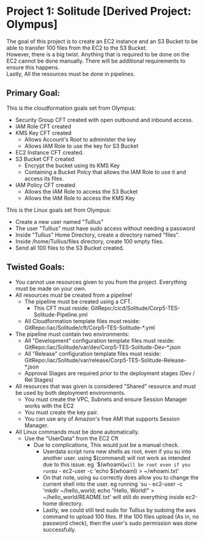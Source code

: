 # Project 1: Solitude [Derived Project: Olympus]

The goal of this project is to create an EC2 instance and an S3 Bucket to be able to transfer 100 files from the EC2 to the S3 Bucket.  
However, there is a big twist. Anything that is required to be done on the EC2 cannot be done manually. There will be additional requirements to ensure this happens.  
Lastly, All the resources must be done in pipelines.

## Primary Goal:

This is the cloudformation goals set from Olympus:
  * Security Group CFT created with open outbound and inbound access.
  * IAM Role CFT created
  * KMS Key CFT created
    * Allows Account's Root to administer the key
	* Allows IAM Role to use the key for S3 Bucket
  * EC2 Instance CFT created.
  * S3 Bucket CFT created
    * Encrypt the bucket using its KMS Key
	* Containing a Bucket Polcy that allows the IAM Role to use it and access its files.
  * IAM Policy CFT created
    * Allows the IAM Role to access the S3 Bucket
	* Allows the IAM Role to access the KMS Key
	
This is the Linux goals set from Olympus:
  * Create a new user named "Tullius"
  * The user "Tullius" must have sudo access without needing a password
  * Inside "Tullius" Home Directory, create a directory named "files".
  * Inside /home/Tullius/files directory, create 100 empty files.
  * Send all 100 files to the S3 Bucket created.

## Twisted Goals:
  * You cannot use resources given to you from the project. Everything must be made on your own.
  * All resources must be created from a pipeline!
    * The pipeline must be created using a CFT.
	  * This CFT must reside: GitRepo:/cicd/Solitude/Corp5-TES-Solitude-Pipeline.yml
	* All Cloudformation template files must reside: GitRepo:/iac/Solitude/cft/Corp5-TES-Solitude-*.yml
  * The pipeline must contain two environments:
	  * All "Development" configuration template files must reside: GitRepo:/iac/Solitude/var/dev/Corp5-TES-Solitude-Dev-*.json
	  * All "Release" configuration template files must reside: GitRepo:/iac/Solitude/var/release/Corp5-TES-Solitude-Release-*.json
    * Approval Stages are required prior to the deployment stages (Dev / Rel Stages)
  * All resources that was given is considered "Shared" resource and must be used by both deployment environments.
    * You must create the VPC, Subnets and ensure Session Manager works with the EC2
    * You must create the key pair.
    * You can use any of Amazon's free AMI that supports Session Manager.
  * All Linux commands must be done automatically.
    * Use the "UserData" from the EC2 Cft
      * Due to complications, This would just be a manual check.
        * Userdata script runs new shells as root, even if you su into another user. using $(command) will not work as intended due to this issue. eg `$(whoami)` will be root even if you run `su - ec2-user -c 'echo $(whoami) > ~/whoami.txt'
        * On that note, using su correctly does allow you to change the current shell into the user. eg running `su - ec2-user -c 'mkdir ~/hello_world; echo "Hello, World!" > ~/hello_world/README.txt' will still do everything inside ec2-home directory.
        * Lastly, we could still test sudo for Tullius by sudoing the aws command to upload 100 files. If the 100 files upload (As in, no password check), then the user's sudo permission was done successfully.

